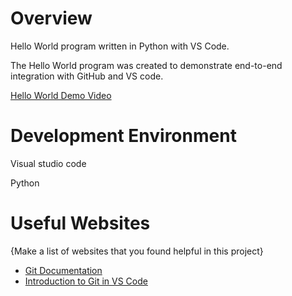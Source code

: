 # Overview

Hello World program written in Python with VS Code.

The Hello World program was created to demonstrate end-to-end integration with GitHub and VS code.


[Hello World Demo Video](https://youtu.be/yoigSejB02M)

# Development Environment

Visual studio code

Python

# Useful Websites

{Make a list of websites that you found helpful in this project}
* [Git Documentation](https://git-scm.com/doc)
* [Introduction to Git in VS Code](https://code.visualstudio.com/docs/sourcecontrol/intro-to-git)